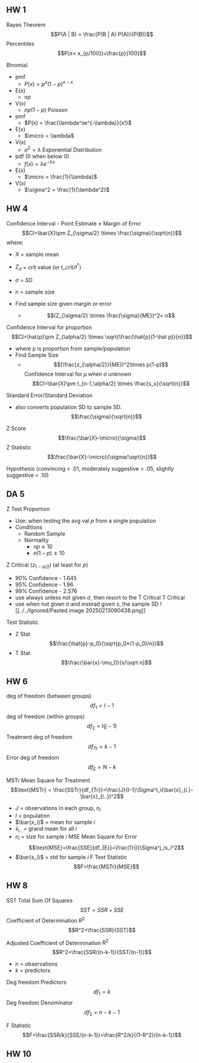 ## HW 1
Bayes Theorem
$$P(A | B) = \frac{P(B | A) P(A)}{P(B)}$$
Percentiles
$$P(x< x_{p/100})=\frac{p}{100}$$

Binomial 
- pmf
	- $P(x) = p^x(1-p)^{n-x}$
- E(x)
	- $np$
- V(x)
	- $np(1-p)$
Poisson 
- pmf
	- $P(x) = \frac{\lambda^xe^{-\lambda}}{x!}$
- E(x)
	- $\micro = \lambda$
- V(x)
	- $\sigma^2 = \lambda$
Exponential Distribution
- pdf (0 when below 0)
	- $f(x) = \lambda e^{-\lambda x}$
- E(x)
	- $\micro = \frac{1}{\lambda}$
- V(x)
	- $\sigma^2 = \frac{1}{\lambda^2}$


## HW 4
Confidence Interval - Point Estimate $\pm$ Margin of Error
$$CI=\bar{X}\pm Z_{\sigma/2} \times \frac{\sigma}{\sqrt{n}}$$
where:
- $X$ = sample mean
- $Z_\sigma$ = crit value (or t_crit/$t^*$)
- $\sigma$ = SD
- $n$ = sample size

- Find sample size given margin or error
	- $$(Z_{\sigma/2} \times \frac{\sigma}{ME})^2= n$$


Confidence Interval for proportion
$$CI=\hat{p}\pm Z_{\alpha/2} \times \sqrt{\frac{\hat{p}(1-\hat p)}{n}}$$

- where p is proportion from $\text{sample}/\text{population}$
- Find Sample Size
	- $$(\frac{z_{\alpha/2}}{ME})^2\times p(1-p)$$
Confidence Interval for $\mu$ when $\sigma$ unknown
$$CI=\bar{X}\pm t_{n-1,\alpha/2} \times \frac{s_x}{\sqrt{n}}$$

Standard Error/Standard Deviation
- also converts population SD to sample SD.
$$\frac{\sigma}{\sqrt{n}}$$

Z Score
$$\frac{\bar{X}-\micro}{\sigma}$$
Z Statistic
$$\frac{\bar{X}-\micro}{\sigma/\sqrt{n}}$$

Hypothesis
(convincing < .01, moderately suggestive < .05, slightly suggestive < .10)
## DA 5
Z Test Proportion
- Use: when testing the avg val $p$ from a single population
- Conditions
	- Random Sample
	- Normality
		- $np \geq 10$
		- $n(1-p) \geq 10$

Z Critical ($z_{1-\alpha/2}$) (at least for $p$)
- 90% Confidence - 1.645
- 95% Confidence - 1.96
- 99% Confidence - 2.576
- use always unless not given $\sigma$, then resort to the T Critical
T Critical
- use when not given $\sigma$ and instead given $s$, the sample SD
![[../../Ignored/Pasted image 20250213090438.png]]

Test Statistic
- Z Stat$$\frac{\hat{p}-p_0}{\sqrt{p_0*(1-p_0)/n}}$$
- T Stat $$\frac{\bar{x}-\mu_0}{s/\sqrt n}$$

## HW 6
deg of freedom (between groups) $$df_{1}=I-1$$
deg of freedom (within groups)$$df_{2}=I(j-1)$$
Treatment deg of freedom $$df_{Tr}=k-1$$
Error deg of freedom $$df_{E}=N-k$$

MSTr Mean Square for Treatment
$$\text{MSTr} = \frac{SSTr}{df_{Tr}}=\frac{J}{I-1}\Sigma^I_i(\bar{x}_{i.}-\bar{x}_{i..})^2$$
- $J$ = observations in each group, $n_i$
- $I$ = population
- $\bar{x_i}$ = mean for sample $i$
- $\bar{x}_{i..}$ = grand mean for all $i$
- $n_i$ = size for sample i
MSE Mean Square for Error
$$\text{MSE}=\frac{SSE}{df_{E}}=\frac{1}{I}\Sigma^j_is_i^2$$
- $\bar{s_i}$ = std for sample $i$
F Test Statistic
$$F=\frac{MSTr}{MSE}$$
## HW 8
SST Total Sum Of Squares
$$SST=SSR + SSE$$
Coefficient of Determination $R^2$
$$R^2=\frac{SSR}{SST}$$

Adjusted Coefficient of Determination $R^2$
$$R^2=\frac{SSR/(n-k-1)}{SST/(n-1)}$$
- $n$ = observations
- $k$ = predictors

Deg freedom Predictors$$df_1=k$$
Deg freedom Denominator$$df_2=n-k-1$$

F Statistic
$$F=\frac{SSR/k}{SSE/(n-k-1)}=\frac{R^2/k}{(1-R^2)/(n-k-1)}$$

## HW 10
